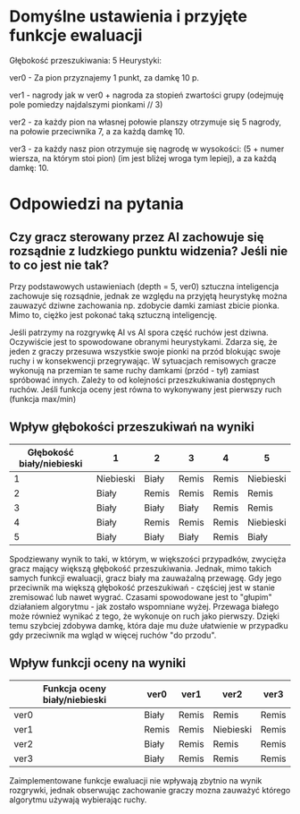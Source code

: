 # Domyślne ustawienia i przyjęte funkcje ewaluacji
Głębokość przeszukiwania: 5
Heurystyki:

ver0 - Za pion przyznajemy 1 punkt, za damkę 10 p.

ver1 - nagrody jak w ver0 + nagroda za stopień zwartości grupy (odejmuję pole pomiedzy najdalszymi pionkami // 3)

ver2 - za każdy pion na własnej połowie planszy otrzymuje się 5 nagrody, na połowie przeciwnika 7, a za każdą damkę 10.

ver3 - za każdy nasz pion otrzymuje się nagrodę w wysokości: (5 + numer wiersza, na którym stoi pion) (im jest bliżej wroga tym lepiej), a za każdą damkę: 10.

# Odpowiedzi na pytania

## Czy gracz sterowany przez AI zachowuje się rozsądnie z ludzkiego punktu widzenia? Jeśli nie to co jest nie tak?

Przy podstawowych ustawieniach (depth = 5, ver0) sztuczna inteligencja zachowuje się rozsądnie, jednak ze względu na przyjętą heurystykę można zauwazyć dziwne zachowania np. zdobycie damki zamiast zbicie pionka.
Mimo to, ciężko jest pokonać taką sztuczną inteligencję.

Jeśli patrzymy na rozgrywkę AI vs AI spora część ruchów jest dziwna.
Oczywiście jest to spowodowane obranymi heurystykami.
Zdarza się, że jeden z graczy  przesuwa wszystkie swoje pionki na przód blokując swoje ruchy i w konsekwencji przegrywając.
W sytuacjach remisowych gracze wykonują na przemian te same ruchy damkami (przód - tył)
zamiast spróbować innych. Zależy to od kolejności przeszkukiwania dostępnych ruchów.
Jeśli funkcja oceny jest równa to wykonywany jest pierwszy ruch (funkcja max/min)

## Wpływ głębokości przeszukiwań na wyniki


| Głębokość biały/niebieski | 1         | 2          | 3     | 4     | 5         |
| ------------------------- | --------- | ---------- | ----- | ----- | --------- |
| 1                         | Niebieski | Biały      | Remis | Remis | Niebieski |
| 2                         | Biały     | Remis      | Remis | Remis | Remis     |
| 3                         | Biały     | Biały      | Biały | Remis | Remis     |
| 4                         | Biały     | Remis      | Remis | Remis | Niebieski |
| 5                         | Biały     | Biały      | Biały | Remis | Biały     |

Spodziewany wynik to taki, w którym, w większości przypadków, zwycięża gracz mający większą głębokość przeszukiwania.
Jednak, mimo takich samych funkcji ewaluacji, gracz biały ma zauważalną przewagę.
Gdy jego przeciwnik ma większą głębokość przeszukiwań - częściej jest w stanie zremisować lub nawet wygrać.
Czasami spowodowane jest to "głupim" działaniem algorytmu - jak zostało wspomniane wyżej.
Przewaga białego może również wynikać z tego, że wykonuje on ruch jako pierwszy. Dzięki temu szybciej zdobywa damkę, która daje mu duże ułatwienie w przypadku gdy przeciwnik ma wgląd w więcej ruchów "do przodu".

## Wpływ funkcji oceny na wyniki

| Funkcja oceny biały/niebieski | ver0  | ver1  | ver2      | ver3  |
| ----------------------------- | ----- | ----- | --------- | ----- |
| ver0                          | Biały | Remis | Remis     | Remis |
| ver1                          | Remis | Remis | Niebieski | Remis |
| ver2                          | Biały | Remis | Remis     | Remis |
| ver3                          | Biały | Remis | Remis     | Remis |

Zaimplementowane funkcje ewaluacji nie wpływają zbytnio na wynik rozgrywki, jednak obserwując zachowanie graczy mozna zauważyć którego algorytmu używają wybierając ruchy.